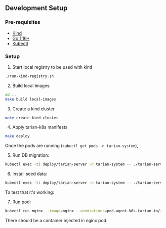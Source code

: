 ## Development Setup

### Pre-requisites

- [Kind](https://kind.sigs.k8s.io/)
- [Go 1.16+](https://golang.org/)
- [Kubectl](https://kubernetes.io/docs/tasks/tools/)

### Setup

1. Start local registry to be used with kind

```bash
./run-kind-registry.sh
```

2. Build local images

```bash
cd ..
make build local-images
```

3. Create a kind cluster

```bash
make create-kind-cluster
```

4. Apply tarian-k8s manifests

```bash
make deploy
```

Once the pods are running (`kubectl get pods -n tarian-system`),

5. Run DB migration:

```bash
kubectl exec -ti deploy/tarian-server -n tarian-system -- ./tarian-server db migrate
```

6. Install seed data:

```bash
kubectl exec -ti deploy/tarian-server -n tarian-system -- ./tarian-server dev seed-data
```

To test that it's working:

7. Run pod:

```bash
kubectl run nginx --image=nginx --annotations=pod-agent.k8s.tarian.io/inject=true
```

There should be a container injected in nginx pod.

